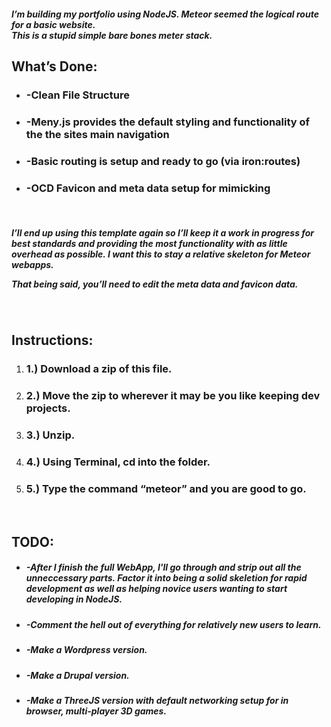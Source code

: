 <h5>I’m building my portfolio using NodeJS. Meteor seemed the logical route for a basic website.<br>
This is a stupid simple bare bones meter stack.</h5>

<h2>What’s Done:</h2>
<ul>
<li><h3>-Clean File Structure</h3></li>
<li><h3>-Meny.js provides the default styling and functionality of the the sites main navigation</h3></li>
<li><h3>-Basic routing is setup and ready to go (via iron:routes)</h3></li>
<li><h3>-OCD Favicon and meta data setup for mimicking</h3></li>
</ul>
<br>
<h5>I’ll end up using this template again so I’ll keep it a work in progress for best standards and providing the most functionality 
with as little overhead as possible. I want this to stay a relative skeleton for Meteor webapps.

That being said, you’ll need to edit the meta data and favicon data.</h5>

<br>
<h2>Instructions:</h2>
<ol>
<li><h3>1.) Download a zip of this file.</h3></li>
<li><h3>2.) Move the zip to wherever it may be you like keeping dev projects.</h3></li>
<li><h3>3.) Unzip.</h3></li>
<li><h3>4.) Using Terminal, cd into the folder.</h3></li>
<li><h3>5.) Type the command “meteor” and you are good to go.</h3></li>
</ol>
<br>

<h2>TODO:</h2>
<ul>
<li><h5>-After I finish the full WebApp, I'll go through and strip out all the unneccessary parts. Factor it into being a
solid skeletion for rapid development as well as helping novice users wanting to start developing in NodeJS.</h5></li>
<li><h5>-Comment the hell out of everything for relatively new users to learn.</h5></li>
<li><h5>-Make a Wordpress version.</h5></li>
<li><h5>-Make a Drupal version.</h5></li>
<li><h5>-Make a ThreeJS version with default networking setup for in browser, multi-player 3D games.</h5></li>
